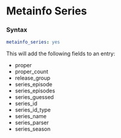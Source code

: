 # Metainfo Series

### Syntax

```yaml
metainfo_series: yes
```

This will add the following fields to an entry:

* proper
* proper_count
* release_group
* series_episode
* series_episodes
* series_guessed
* series_id
* series_id_type
* series_name
* series_parser
* series_season

